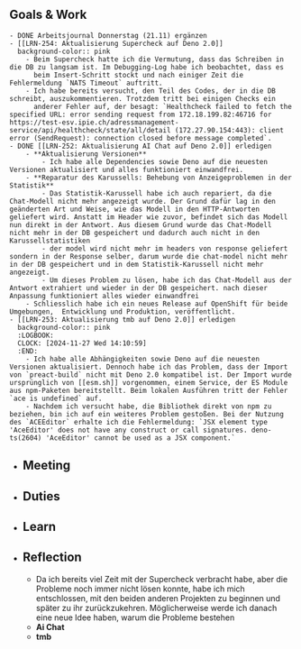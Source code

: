 ## Goals & Work
	- DONE Arbeitsjournal Donnerstag (21.11) ergänzen
	- [[LRN-254: Aktualisierung Supercheck auf Deno 2.0]]
	  background-color:: pink
		- Beim Supercheck hatte ich die Vermutung, dass das Schreiben in die DB zu langsam ist. Im Debugging-Log habe ich beobachtet, dass es 
		  beim Insert-Schritt stockt und nach einiger Zeit die Fehlermeldung `NATS Timeout` auftritt.
		- Ich habe bereits versucht, den Teil des Codes, der in die DB schreibt, auszukommentieren. Trotzdem tritt bei einigen Checks ein 
		  anderer Fehler auf, der besagt: `Healthcheck failed to fetch the specified URL: error sending request from 172.18.199.82:46716 for https://test-esv.ipie.ch/adressmanagement-service/api/healthcheck/state/all/detail (172.27.90.154:443): client error (SendRequest): connection closed before message completed`.
	- DONE [[LRN-252: Aktualisierung AI Chat auf Deno 2.0]] erledigen
		- **Aktualisierung Versionen**
			- Ich habe alle Dependencies sowie Deno auf die neuesten Versionen aktualisiert und alles funktioniert einwandfrei.
		- **Reparatur des Karussells: Behebung von Anzeigeproblemen in der Statistik**
			- Das Statistik-Karussell habe ich auch repariert, da die Chat-Modell nicht mehr angezeigt wurde. Der Grund dafür lag in den geänderten Art und Weise, wie das Modell in den HTTP-Antworten geliefert wird. Anstatt im Header wie zuvor, befindet sich das Modell nun direkt in der Antwort. Aus diesem Grund wurde das Chat-Modell nicht mehr in der DB gespeichert und dadurch auch nicht in den Karussellstatistiken
			- der model wird nicht mehr im headers von response geliefert sondern in der Response selber, darum wurde die chat-model nicht mehr in der DB gespeichert und in dem Statistik-Karussell nicht mehr angezeigt.
			- Um dieses Problem zu lösen, habe ich das Chat-Modell aus der Antwort extrahiert und wieder in der DB gespeichert. nach dieser Anpassung funktioniert alles wieder einwandfrei
		- Schliesslich habe ich ein neues Release auf OpenShift für beide Umgebungen,  Entwicklung und Produktion, veröffentlicht.
	- [[LRN-253: Aktualisierung tmb auf Deno 2.0]] erledigen
	  background-color:: pink
	  :LOGBOOK:
	  CLOCK: [2024-11-27 Wed 14:10:59]
	  :END:
		- Ich habe alle Abhängigkeiten sowie Deno auf die neuesten Versionen aktualisiert. Dennoch habe ich das Problem, dass der Import von `preact-build` nicht mit Deno 2.0 kompatibel ist. Der Import wurde ursprünglich von [[esm.sh]] vorgenommen, einem Service, der ES Module aus npm-Paketen bereitstellt. Beim lokalen Ausführen tritt der Fehler `ace is undefined` auf.
		- Nachdem ich versucht habe, die Bibliothek direkt von npm zu beziehen, bin ich auf ein weiteres Problem gestoßen. Bei der Nutzung des `ACEEditor` erhalte ich die Fehlermeldung: `JSX element type 'AceEditor' does not have any construct or call signatures. deno-ts(2604) 'AceEditor' cannot be used as a JSX component.`
- ## Meeting
- ## Duties
- ## Learn
- ## Reflection
	- Da ich bereits viel Zeit mit der Supercheck verbracht habe, aber die Probleme noch immer nicht lösen konnte, habe ich mich entschlossen, mit 
	  den beiden anderen Projekten zu beginnen und später zu ihr zurückzukehren. Möglicherweise werde ich danach eine neue Idee haben, 
	  warum die Probleme bestehen
	- **Ai Chat**
	- **tmb**